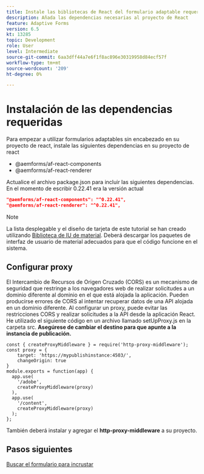 ```yaml
---
title: Instale las bibliotecas de React del formulario adaptable requeridas
description: Añada las dependencias necesarias al proyecto de React
feature: Adaptive Forms
version: 6.5
kt: 13285
topic: Development
role: User
level: Intermediate
source-git-commit: 6aa3dff44a7e6f1f8ac896e30319958d84ecf57f
workflow-type: tm+mt
source-wordcount: '209'
ht-degree: 0%

---
```



# Instalación de las dependencias requeridas

Para empezar a utilizar formularios adaptables sin encabezado en su proyecto de react, instale las siguientes dependencias en su proyecto de react

* @aemforms/af-react-components
* @aemforms/af-react-renderer

Actualice el archivo package.json para incluir las siguientes dependencias. En el momento de escribir 0.22.41 era la versión actual

```json
"@aemforms/af-react-components": "^0.22.41",
"@aemforms/af-react-renderer": "^0.22.41",
```

>[!NOTE]
>
>La lista desplegable y el diseño de tarjeta de este tutorial se han creado utilizando [Biblioteca de IU de material](https://mui.com/). Deberá descargar los paquetes de interfaz de usuario de material adecuados para que el código funcione en el sistema.

## Configurar proxy

El Intercambio de Recursos de Origen Cruzado (CORS) es un mecanismo de seguridad que restringe a los navegadores web de realizar solicitudes a un dominio diferente al dominio en el que está alojada la aplicación. Pueden producirse errores de CORS al intentar recuperar datos de una API alojada en un dominio diferente. Al configurar un proxy, puede evitar las restricciones CORS y realizar solicitudes a la API desde la aplicación React. He utilizado el siguiente código en un archivo llamado setUpProxy.js en la carpeta src. **Asegúrese de cambiar el destino para que apunte a la instancia de publicación.**

```
const { createProxyMiddleware } = require('http-proxy-middleware');
const proxy = {
    target: 'https://mypublishinstance:4503/',
    changeOrigin: true
}
module.exports = function(app) {
  app.use(
    '/adobe',
    createProxyMiddleware(proxy)
  ),
  app.use(
    '/content',
    createProxyMiddleware(proxy)
  );
};
```

También deberá instalar y agregar el **http-proxy-middleware** a su proyecto.

## Pasos siguientes

[Buscar el formulario para incrustar](./fetch-the-form.md)